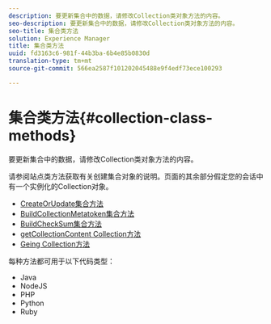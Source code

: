 ```yaml
---
description: 要更新集合中的数据，请修改Collection类对象方法的内容。
seo-description: 要更新集合中的数据，请修改Collection类对象方法的内容。
seo-title: 集合类方法
solution: Experience Manager
title: 集合类方法
uuid: fd3163c6-981f-44b3ba-6b4e85b0830d
translation-type: tm+mt
source-git-commit: 566ea2587f101202045488e9f4edf73ece100293

---
```



# 集合类方法{#collection-class-methods}

要更新集合中的数据，请修改Collection类对象方法的内容。

请参阅站点类方法获取有关创建集合对象的说明。页面的其余部分假定您的会话中有一个实例化的Collection对象。

* [CreateOrUpdate集合方法](#r_createorupdate_collection_method)
* [BuildCollectionMetatoken集合方法](#r_buildcollectionmetatoken_collection_method)
* [BuildCheckSum集合方法](#r_buildchecksum_collection_method)
* [getCollectionContent Collection方法](#t_getcollectioncontent_collection_method)
* [Geing Collection方法](#r_geturn_collection_method)

每种方法都可用于以下代码类型：

* Java
* NodeJS
* PHP
* Python
* Ruby

